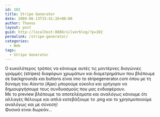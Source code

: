 ```yaml
---
id: 102
title: Stripe Generator
date: 2009-06-13T15:41:26+00:00
author: Thanos
layout: post
guid: http://localhost:8888/silverblog/?p=102
permalink: /stripe-generator/
categories:
  - Web
tags:
  - Stripe Generator
---
```

Ο ευκολότερος τρόπος να κάνουμε αυτές τις μοντέρνες διαγώνιες γραμμές (stripes) διαφόρων χρωμάτων και διαμετρημάτων που βλέπουμε σε backgrounds και buttons είναι imo το stripegenerator.com όπου με τη δύναμη του Αίαντα (Ajax) μπορούμε εύκολα και γρήγορα να δημιουργήσουμε τους συνδυασμούς που μας ενδιαφέρουν.  
Με το preview βλέπουμε τα αποτελέσματα και αναλόγως κάνουμε ότι αλλαγές θέλουμε και απλά κατεβάζουμε το .png και το χρησιμοποιούμε αναλόγως και με σύνεση!  
Φυσικά είναι δωρεάν…